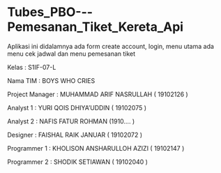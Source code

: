 # Tubes_PBO---Pemesanan_Tiket_Kereta_Api
Aplikasi ini didalamnya ada form create account, login, menu utama ada menu cek jadwal dan menu pemesanan tiket

Kelas				      : S1IF-07-L

Nama TIM			    : BOYS WHO CRIES

Project Manager		: MUHAMMAD ARIF NASRULLAH         ( 19102126 )

Analyst	1			    : YURI QOIS DHIYA’UDDIN		        ( 19102075 )

Analyst	2			    : NAFIS FATUR ROHMAN		          (1910....  )

Designer			    : FAISHAL RAIK JANUAR			        ( 19102072 )

Programmer 1			: KHOLISON ANSHARULLOH AZIZI	    ( 19102147 )

Programmer 2			: SHODIK SETIAWAN			            ( 19102040 )
